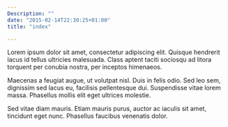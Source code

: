 ```yaml
---
Description: ""
date: "2015-02-14T22:30:25+01:00"
title: "index"

---
```


Lorem ipsum dolor sit amet, consectetur adipiscing elit. Quisque hendrerit lacus id tellus ultricies malesuada. Class aptent taciti sociosqu ad litora torquent per conubia nostra, per inceptos himenaeos.

Maecenas a feugiat augue, ut volutpat nisl. Duis in felis odio. Sed leo sem, dignissim sed lacus eu, facilisis pellentesque dui. Suspendisse vitae lorem massa. Phasellus mollis elit eget ultrices molestie.

Sed vitae diam mauris. Etiam mauris purus, auctor ac iaculis sit amet, tincidunt eget nunc. Phasellus faucibus venenatis dolor.
